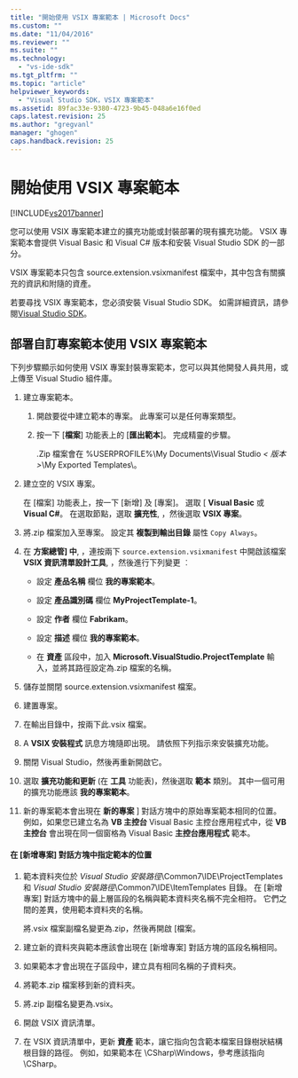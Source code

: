 ```yaml
---
title: "開始使用 VSIX 專案範本 | Microsoft Docs"
ms.custom: ""
ms.date: "11/04/2016"
ms.reviewer: ""
ms.suite: ""
ms.technology: 
  - "vs-ide-sdk"
ms.tgt_pltfrm: ""
ms.topic: "article"
helpviewer_keywords: 
  - "Visual Studio SDK，VSIX 專案範本"
ms.assetid: 89fac33e-9380-4723-9b45-048a6e16f0ed
caps.latest.revision: 25
ms.author: "gregvanl"
manager: "ghogen"
caps.handback.revision: 25
---
```

# 開始使用 VSIX 專案範本
[!INCLUDE[vs2017banner](../code-quality/includes/vs2017banner.md)]

您可以使用 VSIX 專案範本建立的擴充功能或封裝部署的現有擴充功能。 VSIX 專案範本會提供 Visual Basic 和 Visual C\# 版本和安裝 Visual Studio SDK 的一部分。  
  
 VSIX 專案範本只包含 source.extension.vsixmanifest 檔案中，其中包含有關擴充的資訊和附隨的資產。  
  
 若要尋找 VSIX 專案範本，您必須安裝 Visual Studio SDK。 如需詳細資訊，請參閱[Visual Studio SDK](../extensibility/visual-studio-sdk.md)。  
  
## 部署自訂專案範本使用 VSIX 專案範本  
 下列步驟顯示如何使用 VSIX 專案封裝專案範本，您可以與其他開發人員共用，或上傳至 Visual Studio 組件庫。  
  
1.  建立專案範本。  
  
    1.  開啟要從中建立範本的專案。 此專案可以是任何專案類型。  
  
    2.  按一下 \[**檔案**\] 功能表上的 \[**匯出範本**\]。 完成精靈的步驟。  
  
         .Zip 檔案會在 %USERPROFILE%\\My Documents\\Visual Studio *\< 版本 \>*\\My Exported Templates\\。  
  
2.  建立空的 VSIX 專案。  
  
     在 \[檔案\] 功能表上，按一下 \[新增\] 及 \[專案\]。 選取 \[ **Visual Basic** 或 **Visual C\#**。 在選取節點，選取 **擴充性**, ，然後選取 **VSIX 專案**。  
  
3.  將.zip 檔案加入至專案。 設定其 **複製到輸出目錄** 屬性 `Copy Always`。  
  
4.  在 **方案總管\] 中**, ，連按兩下 `source.extension.vsixmanifest` 中開啟該檔案 **VSIX 資訊清單設計工具**, ，然後進行下列變更 ︰  
  
    -   設定 **產品名稱** 欄位 **我的專案範本**。  
  
    -   設定 **產品識別碼** 欄位 **MyProjectTemplate\-1**。  
  
    -   設定 **作者** 欄位 **Fabrikam**。  
  
    -   設定 **描述** 欄位 **我的專案範本**。  
  
    -   在 **資產** 區段中，加入 **Microsoft.VisualStudio.ProjectTemplate** 輸入，並將其路徑設定為.zip 檔案的名稱。  
  
5.  儲存並關閉 source.extension.vsixmanifest 檔案。  
  
6.  建置專案。  
  
7.  在輸出目錄中，按兩下此.vsix 檔案。  
  
8.  A **VSIX 安裝程式** 訊息方塊隨即出現。 請依照下列指示來安裝擴充功能。  
  
9. 關閉 Visual Studio，然後再重新開啟它。  
  
10. 選取 **擴充功能和更新** \(在 **工具** 功能表\)，然後選取 **範本** 類別。 其中一個可用的擴充功能應該 **我的專案範本**。  
  
11. 新的專案範本會出現在 **新的專案** \] 對話方塊中的原始專案範本相同的位置。 例如，如果您已建立名為 **VB 主控台** Visual Basic 主控台應用程式中，從 **VB 主控台** 會出現在同一個窗格為 Visual Basic **主控台應用程式** 範本。  
  
#### 在 \[新增專案\] 對話方塊中指定範本的位置  
  
1.  範本資料夾位於 *Visual Studio 安裝路徑*\\Common7\\IDE\\ProjectTemplates 和 *Visual Studio 安裝路徑*\\Common7\\IDE\\ItemTemplates 目錄。 在 \[新增專案\] 對話方塊中的最上層區段的名稱與範本資料夾名稱不完全相符。 它們之間的差異，使用範本資料夾的名稱。  
  
     將.vsix 檔案副檔名變更為.zip，然後再開啟 \[檔案。  
  
2.  建立新的資料夾與範本應該會出現在 \[新增專案\] 對話方塊的區段名稱相同。  
  
3.  如果範本才會出現在子區段中，建立具有相同名稱的子資料夾。  
  
4.  將範本.zip 檔案移到新的資料夾。  
  
5.  將.zip 副檔名變更為.vsix。  
  
6.  開啟 VSIX 資訊清單。  
  
7.  在 VSIX 資訊清單中，更新 **資產** 範本，讓它指向包含範本檔案目錄樹狀結構根目錄的路徑。 例如，如果範本在 \\CSharp\\Windows，參考應該指向 \\CSharp。